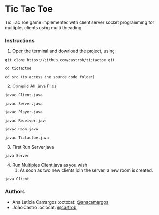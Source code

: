 # Tic Tac Toe

Tic Tac Toe game implemented with client server socket programming for multiples clients using multi threading

### Instructions

1. Open the terminal and download the project, using:

``````
git clone https://github.com/castrob/tictactoe.git

cd tictactoe

cd src (to access the source code folder)
``````

2. Compile All .java Files

``````
javac Client.java

javac Server.java

javac Player.java

javac Receiver.java

javac Room.java

javac Tictactoe.java
``````

3. First Run Server.java

``````
java Server
``````


4. Run Multiples Client.java as you wish
    1. As soon as two new clients join the server, a new room is created.
    
``````
java Client
``````
    

### Authors

* Ana Letícia Camargos :octocat: [@anacamargos](https://github.com/anacamargos)
* João Castro :octocat: [@castrob](https://github.com/castrob)
